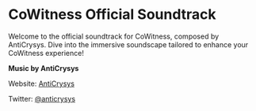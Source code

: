 # CoWitness Official Soundtrack
Welcome to the official soundtrack for CoWitness, composed by AntiCrysys. Dive into the immersive soundscape tailored to enhance your CoWitness experience!


**Music by AntiCrysys**

Website: [AntiCrysys](https://www.anticrysys.com)

Twitter: [@anticrysys](https://twitter.com/anticrysys)

